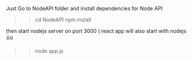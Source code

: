 Just Go to NodeAPI folder and install dependencies for Node API
>> cd NodeAPI
>> npm install 

then start nodejs server on port 3000 ( react app will also start with nodejs 👍)
>> node app.js 



